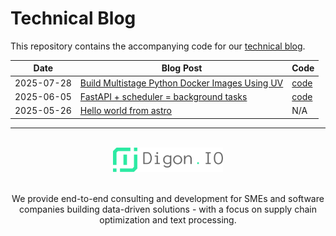# Technical Blog

This repository contains the accompanying code for our [technical blog](https://digon.io/en/blog).

| Date| Blog Post | Code |
| --- | --- | --- |
| 2025-07-28 | [Build Multistage Python Docker Images Using UV](https://digon.io/en/blog/2025_07_28_python_docker_images_with_uv) | [code](./2025_07_28_python_docker_images_with_uv) |
| 2025-06-05 | [FastAPI + scheduler = background tasks](https://digon.io/en/blog/2025_06_05_async_job_scheduling_with_fastapi) | [code](./2025_06_03_fastapi_with_scheduler_for_python) |
| 2025-05-26 | [Hello world from astro](https://digon.io/en/blog/2025_05_26_hello_world_astro) | N/A |

---

<br>
<div align="center">
  <a href="https://digon.io">
    <img alt="Digon.IO GmbH - Fine-Tuned AI services for developers" src="./assets/digon_name_right_grey.svg" width="35%">
  </a>
</div>
<br>
<p align="center">We provide end-to-end consulting and development for SMEs and software companies building data-driven solutions - with a focus on supply chain optimization and text processing.</p>
